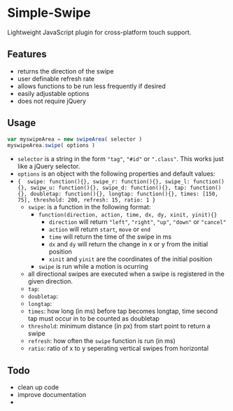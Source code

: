 # Simple-Swipe
Lightweight JavaScript plugin for cross-platform touch support.

## Features
 - returns the direction of the swipe
 - user definable refresh rate 
  - allows functions to be run less frequently if desired
 - easily adjustable options
 - does not require jQuery

## Usage

```JavaScript
var myswipeArea = new swipeArea( selector )
myswipeArea.swipe( options )
```  
 - `selector` is a string in the form `"tag"`, `"#id"` or `".class"`. This works just like a jQuery selector.
 - `options` is an object with the following properties and default values:
  - `{  swipe: function(){},
	swipe_r: function(){},
	swipe_l: function(){},
	swipw_u: function(){},
	swipe_d: function(){},
	tap: function(){},
	doubletap: function(){},
	longtap: function(){},
	times: [150, 75],
	threshold: 200,
	refresh: 15,
	ratio: 1
        }`
    - `swipe`: is a function in the following format:
        - `function(direction, action, time, dx, dy, xinit, yinit){}`
            - `direction` will return `"left"`, `"right"`, `"up"`, `"down"` or `"cancel"`
            - `action` will return `start`, `move` or `end`
            - `time` will return the time of the swipe in ms
            - `dx` and `dy` will return the change in x or y from the initial position
            - `xinit` and `yinit` are the coordinates of the initial position
        - `swipe` is run while a motion is ocurring
    - all directional swipes are executed when a swipe is registered in the given direction.
    - `tap`: 
    - `doubletap`:
    - `longtap`: 
    - `times`: how long (in ms) before tap becomes longtap, time second tap must occur in to be counted as doubletap
    - `threshold`: minimum distance (in px) from start point to return a swipe
    - `refresh`: how often the `swipe` function is run (in ms)
    - `ratio`: ratio of x to y seperating vertical swipes from horizontal


## Todo
 - clean up code
 - improve documentation
 - 

